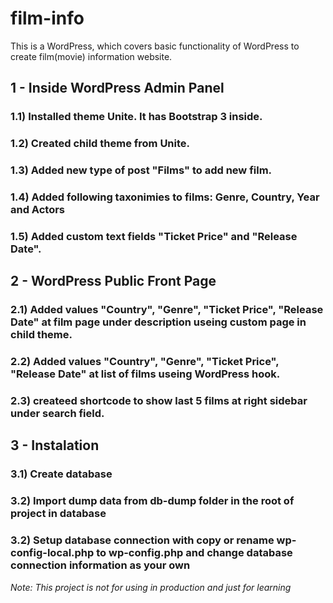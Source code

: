 # film-info
This is a WordPress, which covers basic functionality of WordPress to create film(movie) information website.


## 1 - Inside WordPress Admin Panel

### 1.1) Installed theme Unite. It has Bootstrap 3 inside.

### 1.2) Created child theme from Unite.

### 1.3) Added new type of post "Films" to add new film. 

### 1.4) Added following taxonimies to films: Genre, Country, Year and Actors

### 1.5) Added custom text fields "Ticket Price" and "Release Date".


## 2 - WordPress Public Front Page

### 2.1) Added values "Country", "Genre", "Ticket Price", "Release Date" at film page under description useing custom page in child theme.

### 2.2) Added values "Country", "Genre", "Ticket Price", "Release Date" at list of films useing WordPress hook.

### 2.3) createed shortcode to show last 5 films at right sidebar under search field.

## 3 - Instalation

###	3.1) Create database

###	3.2) Import dump data from db-dump folder in the root of project in database

###	3.2) Setup database connection with copy or rename wp-config-local.php to wp-config.php and change database connection information as your own


*Note: This project is not for using in production and just for learning*

